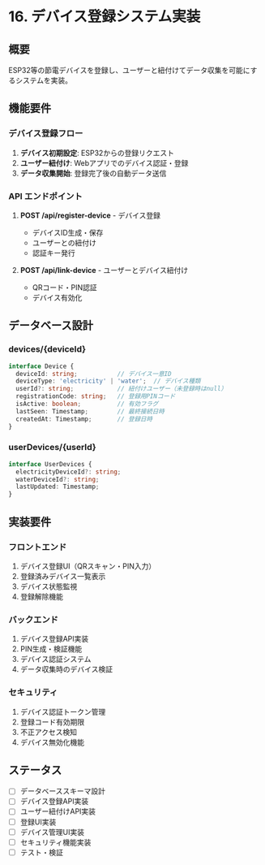 # 16. デバイス登録システム実装

## 概要
ESP32等の節電デバイスを登録し、ユーザーと紐付けてデータ収集を可能にするシステムを実装。

## 機能要件

### デバイス登録フロー
1. **デバイス初期設定**: ESP32からの登録リクエスト
2. **ユーザー紐付け**: Webアプリでのデバイス認証・登録
3. **データ収集開始**: 登録完了後の自動データ送信

### API エンドポイント
1. **POST /api/register-device** - デバイス登録
   - デバイスID生成・保存
   - ユーザーとの紐付け
   - 認証キー発行

2. **POST /api/link-device** - ユーザーとデバイス紐付け
   - QRコード・PIN認証
   - デバイス有効化

## データベース設計

### devices/{deviceId}
```typescript
interface Device {
  deviceId: string;           // デバイス一意ID
  deviceType: 'electricity' | 'water';  // デバイス種類
  userId?: string;            // 紐付けユーザー（未登録時はnull）
  registrationCode: string;   // 登録用PINコード
  isActive: boolean;          // 有効フラグ
  lastSeen: Timestamp;        // 最終接続日時
  createdAt: Timestamp;       // 登録日時
}
```

### userDevices/{userId}
```typescript
interface UserDevices {
  electricityDeviceId?: string;
  waterDeviceId?: string;
  lastUpdated: Timestamp;
}
```

## 実装要件

### フロントエンド
1. デバイス登録UI（QRスキャン・PIN入力）
2. 登録済みデバイス一覧表示
3. デバイス状態監視
4. 登録解除機能

### バックエンド
1. デバイス登録API実装
2. PIN生成・検証機能
3. デバイス認証システム
4. データ収集時のデバイス検証

### セキュリティ
1. デバイス認証トークン管理
2. 登録コード有効期限
3. 不正アクセス検知
4. デバイス無効化機能

## ステータス
- [ ] データベーススキーマ設計
- [ ] デバイス登録API実装
- [ ] ユーザー紐付けAPI実装
- [ ] 登録UI実装
- [ ] デバイス管理UI実装
- [ ] セキュリティ機能実装
- [ ] テスト・検証